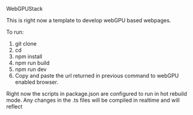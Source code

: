 WebGPUStack

This is right now a template to develop webGPU based webpages.

To run:

1. git clone <repo>
2. cd <root directory of repo>
3. npm install
4. npm run build
5. npm run dev
6. Copy and paste the url returned in previous command to webGPU enabled browser.


Right now the scripts in package.json are configured to run in hot rebuild mode. Any changes in the .ts files will be compiled in realtime and will reflect 
